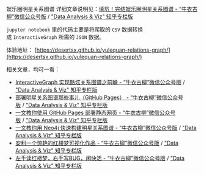 娱乐圈明星关系图谱
详细文章说明见：[填坑！完结娱乐圈明星关系图谱 - “牛衣古柳”微信公众号版](https://mp.weixin.qq.com/s/fY2QDKQSUz-bGuefujvK7A) / ["Data Analysis & Viz" 知乎专栏版](https://zhuanlan.zhihu.com/p/70253545)

`jupyter notebook` 里的代码主要是将爬取的 `CSV` 数据转换成 `InteractiveGraph` 所需的 `JSON` 数据。

体验地址：
[https://desertsx.github.io/yulequan-relations-graph/](https://desertsx.github.io/yulequan-relations-graph/)

相关文章，均可一看：
- [InteractiveGraph 实现酷炫关系图谱之前瞻 - “牛衣古柳”微信公众号版](https://mp.weixin.qq.com/s/IoTFIf9YEFwLKCj_kKoiUg) / ["Data Analysis & Viz" 知乎专栏版](https://zhuanlan.zhihu.com/p/63221921)
- [部署明星关系图谱那些事儿（GitHub Pages） - “牛衣古柳”微信公众号版](https://mp.weixin.qq.com/s/l2MNAR1grDi1L6qlhHu3pA) / ["Data Analysis & Viz" 知乎专栏版](https://zhuanlan.zhihu.com/p/69398632)
- [一文教你使用 GitHub Pages 部署静态网页 - “牛衣古柳”微信公众号版](https://mp.weixin.qq.com/s/s1MtFOU71UmUn2_TMasxHA) / ["Data Analysis & Viz" 知乎专栏版](https://zhuanlan.zhihu.com/p/69592043)
- [一文教你用 Neo4j 快速构建明星关系图谱 - “牛衣古柳”微信公众号版](https://mp.weixin.qq.com/s/Xr7O7Dao_gG4Z3jGhuCjvQ) / ["Data Analysis & Viz" 知乎专栏版](https://zhuanlan.zhihu.com/p/61096301)
- [安利一个惊艳的红楼梦可视化作品 - “牛衣古柳”微信公众号版](https://mp.weixin.qq.com/s/L4Etloywt-bdoLg7nrDNgA) / ["Data Analysis & Viz" 知乎专栏版](https://zhuanlan.zhihu.com/p/44584551)
- [左手读红楼梦，右手写BUG，闲快活 - “牛衣古柳”微信公众号版](https://mp.weixin.qq.com/s/7kadr9RYtZoldaqhdCOyTQ) / ["Data Analysis & Viz" 知乎专栏版](https://zhuanlan.zhihu.com/p/44676544)